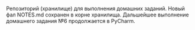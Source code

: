 Репозиторий (хранилище) для выполнения домашних заданий.
Новый фал NOTES.md сохранен в корне хранилища.
Дальшейшее выполнение домашнего задания №6 продолжается в PyCharm.
